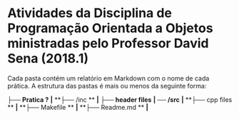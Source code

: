 # Atividades da Disciplina de Programação Orientada a Objetos ministradas pelo Professor David Sena (2018.1)

Cada pasta contém um relatório em Markdown com o nome de cada prática. A estrutura das pastas é mais ou menos da seguinte forma:

**├── Pratica ?**
**|**
**├── /inc **
**|**
**├── header files**
**|**
**── /src**
**|**
**├── cpp files **
**|**
**├── Makefile **
**|**
**├── Readme.md **
**|**
